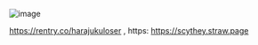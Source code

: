 
![image](https://static.wikia.nocookie.net/phighting/images/9/99/Scythe_New_Render.png/revision/latest/scale-to-width-down/1000?cb=20240102233816)


  https://rentry.co/harajukuloser ,  https: https://scythey.straw.page

<!--
**harajukuloser/harajukuloser** is a ✨ _special_ ✨ repository because its `README.md` (this file) appears on your GitHub profile.

Here are some ideas to get you started:

- 🔭 I’m currently working on ...
- 🌱 I’m currently learning ...
- 👯 I’m looking to collaborate on ...
- 🤔 I’m looking for help with ...
- 💬 Ask me about ...
- 📫 How to reach me: ...
- 😄 Pronouns: ...
- ⚡ Fun fact: ...
-->
